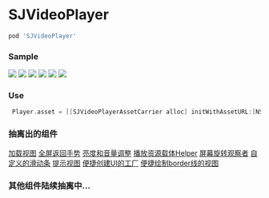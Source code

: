 # SJVideoPlayer
```ruby
pod 'SJVideoPlayer' 
```

### Sample

<img src="https://github.com/changsanjiang/SJVideoPlayer/blob/master/SJVideoPlayerProject/SJVideoPlayerProject/IMG_0472.PNG" />
<img src="https://github.com/changsanjiang/SJVideoPlayer/blob/master/SJVideoPlayerProject/SJVideoPlayerProject/IMG_0473.PNG" />
<img src="https://github.com/changsanjiang/SJVideoPlayer/blob/master/SJVideoPlayerProject/SJVideoPlayerProject/IMG_0478.PNG" />
<img src="https://github.com/changsanjiang/SJVideoPlayer/blob/master/SJVideoPlayerProject/SJVideoPlayerProject/IMG_0479.PNG" />
<img src="https://github.com/changsanjiang/SJVideoPlayer/blob/master/SJVideoPlayerProject/SJVideoPlayerProject/IMG_0480.PNG" />
<img src="https://github.com/changsanjiang/SJVideoPlayer/blob/master/SJVideoPlayerProject/SJVideoPlayerProject/IMG_0481.PNG" />


### Use
```Objective-C
 Player.asset = [[SJVideoPlayerAssetCarrier alloc] initWithAssetURL:[NSURL URLWithString:@"http://....."] beginTime:10];
```

### 抽离出的组件
[加载视图](https://github.com/changsanjiang/SJLoadingView)
[全屏返回手势](https://github.com/changsanjiang/SJVideoPlayerBackGR)
[亮度和音量调整](https://github.com/changsanjiang/SJVolBrigControl)
[播放资源载体Helper](https://github.com/changsanjiang/SJVideoPlayerAssetCarrier)
[屏幕旋转观察者](https://github.com/changsanjiang/SJOrentationObserver)
[自定义的滑动条](https://github.com/changsanjiang/SJSlider)
[提示视图](https://github.com/changsanjiang/SJPrompt)
[便捷创建UI的工厂](https://github.com/changsanjiang/SJUIFactory)
[便捷绘制border线的视图](https://github.com/changsanjiang/SJBorderLineView)

### 其他组件陆续抽离中...
